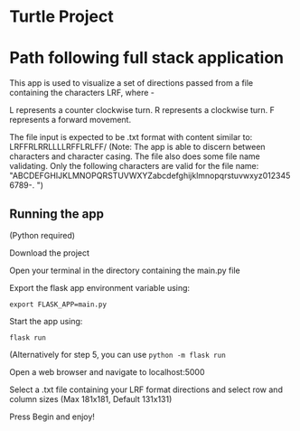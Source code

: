 # Turtle Project

<h1>Path following full stack application</h1>

This app is used to visualize a set of directions passed from a file containing the characters LRF, where - 

L represents a counter clockwise turn.
R represents a clockwise turn.
F represents a forward movement.

The file input is expected to be .txt format with content similar to: LRFFRLRRLLLLRFFLRLFF/
(Note: The app is able to discern between characters and character casing. The file also does some file name validating. Only the following characters are valid for the file name: "ABCDEFGHIJKLMNOPQRSTUVWXYZabcdefghijklmnopqrstuvwxyz0123456789-. ")

<h2>Running the app</h2>

(Python required)

Download the project

Open your terminal in the directory containing the main.py file

Export the flask app environment variable using:

`export FLASK_APP=main.py`

Start the app using:

`flask run`

(Alternatively for step 5, you can use `python -m flask run`

Open a web browser and navigate to localhost:5000

Select a .txt file containing your LRF format directions and select row and column sizes (Max 181x181, Default 131x131)

Press Begin and enjoy!
